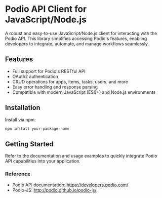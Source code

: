 # Podio API Client for JavaScript/Node.js

A robust and easy-to-use JavaScript/Node.js client for interacting with the Podio API. This library simplifies accessing Podio's features, enabling developers to integrate, automate, and manage workflows seamlessly. 

## Features
- Full support for Podio's RESTful API
- OAuth2 authentication
- CRUD operations for apps, items, tasks, users, and more
- Easy error handling and response parsing
- Compatible with modern JavaScript (ES6+) and Node.js environments

## Installation
Install via npm:
```bash
npm install your-package-name
```

## Getting Started
Refer to the documentation and usage examples to quickly integrate Podio API capabilities into your application.

### Reference
- Podio API documentation: https://developers.podio.com/
- Podio-JS: http://podio.github.io/podio-js/

